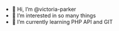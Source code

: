 - 👋 Hi, I’m @victoria-parker
- 👀 I’m interested in so many things
- 🌱 I’m currently learning PHP API and GIT 

